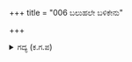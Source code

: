 +++
title = "006 ಬಲುಹಲೇ ಬಳಿಕೇನು"

+++

<details><summary>ಗದ್ಯ (ಕ.ಗ.ಪ) </summary>

6. ಕರ್ಣನು ದುರ್ಯೋಧನನಿಗೆ, ಹೆಚ್ಚಾಗದೆ ಮತ್ತೇನು? ಶತ್ರುವಿನ ಅಗ್ಗಳಿಕೆ ಮೆರೆಯುವುದಿಲ್ಲವೆ? ಕೃಷ್ಣನ ಹೆಚ್ಚುಗಾರಿಕೆಯನ್ನು ಹೇಳು. ಆ ಅರ್ಜುನೆಂಬುವವನು ಯಾವ ಮನುಷ್ಯ? ಬಲುಹು ಸಾರಥಿಯಿಂದ. ಶತ್ರುಗಳ ಗೆಲವು ಸಾರಥಿಯಿಂದ. ಸಾರಥಿ ಒಲಿದರೆ ಏನೇನು ತಾನೆ ಆಗುವುದಿಲ್ಲ ಎಂದನು.
</details>
